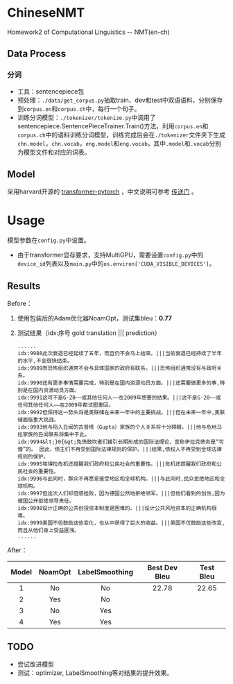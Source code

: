 # ChineseNMT

Homework2 of Computational Linguistics -- NMT(en-ch)

## Data Process

### 分词

- 工具：sentencepiece包
- 预处理：`./data/get_corpus.py`抽取train、dev和test中双语语料，分别保存到`corpus.en`和`corpus.ch`中，每行一个句子。
- 训练分词模型：`./tokenizer/tokenize.py`中调用了sentencepiece.SentencePieceTrainer.Train()方法，利用`corpus.en`和`corpus.ch`中的语料训练分词模型，训练完成后会在`./tokenizer`文件夹下生成`chn.model`，`chn.vocab`，`eng.model`和`eng.vocab`，其中`.model`和`.vocab`分别为模型文件和对应的词表。

## Model

采用harvard开源的 [transformer-pytorch](http://nlp.seas.harvard.edu/2018/04/03/attention.html) ，中文说明可参考 [传送门](https://zhuanlan.zhihu.com/p/144825330) 。

# Usage

模型参数在`config.py`中设置。

- 由于transformer显存要求，支持MultiGPU，需要设置`config.py`中的`device_id`列表以及`main.py`中的`os.environ['CUDA_VISIBLE_DEVICES']`。

## Results

Before：

1. 使用包装后的Adam优化器NoamOpt，测试集bleu：**0.77**

2. 测试结果（idx:序号 gold translation ||| prediction）

   ```
   ......
   idx:9988此次衰退已经延续了五年，而且仍不会马上结束。|||当前衰退已经持续了半年的水平,不会很快结束。
   idx:9989而恐怖组织通常不会与具体国家的政府有联系。|||恐怖组织通常没有与政府关系。
   idx:9990还有更多事情需要完成，特别是在国内资源动员方面。|||还需要做更多的事,特别是在国内资源动员方面。
   idx:9991这可不是G-20——或其他任何人——在2009年想要的结果。|||这不是G-20——或任何其他任何人——在2009年都试图重回。
   idx:9992但保持这一势头将是美联储在未来一年中的主要挑战。|||但在未来一年中,美联储面临重大挑战。
   idx:9993他与陷入丑闻的古普塔（Gupta）家族的个人关系将十分碍眼。|||他与危地马拉家族的丑闻联系将集中于此。
   idx:9994&lt;}0{&gt;免债鼓吹者们援引长期形成的国际法理论，宣称伊拉克债务是“可憎”的。 因此，债主们不再受到国际法律规则的保护。|||结果,债权人不再受到全球法律规则的保护。
   idx:9995埃博拉危机还提醒我们政府和公民社会的重要性。|||危机还提醒我们政府和公民社会的重要性。
   idx:9996与此同时，群众不再愿意接受地区和全球机构。|||与此同时,民众拒绝地区和全球机构。
   idx:9997但这次人们却倍感挫败，因为德国公然地拒绝领军。|||但他们看到的创伤,因为德国公开拒绝领导责任。
   idx:9998设计正确的公共创投资本制度是困难的。|||设计公共风险资本的正确机构很难。
   idx:9999美国不但鼓励这些变化，也从中获得了巨大的收益。|||美国不仅鼓励这些改变,而且从他们身上受益匪浅。
   ......
   ```

After：

| Model | NoamOpt | LabelSmoothing | Best Dev Bleu | Test Bleu |
| :---: | :-----: | :------------: | :-----------: | :-------: |
|   1   |   No    |       No       |     22.78     |   22.65   |
|   2   |   Yes   |       No       |               |           |
|   3   |   No    |      Yes       |               |           |
|   4   |   Yes   |      Yes       |               |           |



## TODO

- 尝试改进模型
- 测试：optimizer, LabelSmoothing等对结果的提升效果。